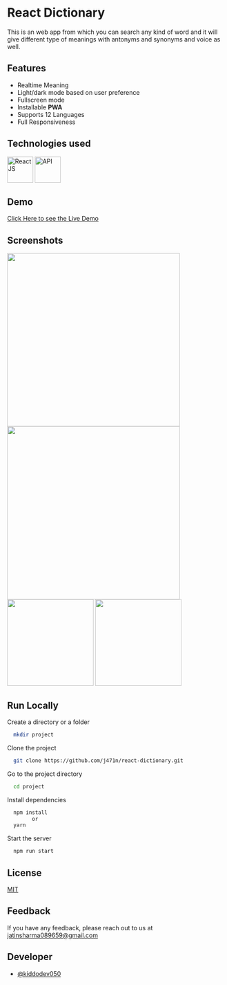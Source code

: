 
# React Dictionary

This is an web app from which you can search any kind of word and it will give different type of meanings with antonyms and synonyms and voice as well.


## Features

- Realtime Meaning
- Light/dark mode based on user preference
- Fullscreen mode
- Installable **PWA**
- Supports 12 Languages
- Full Responsiveness

  
## Technologies used

<p>

<img title="React JS" width="60" src="https://cdn4.iconfinder.com/data/icons/logos-3/600/React.js_logo-128.png" />
<img title="API" width="60" src="https://cutt.ly/zRgpYnW">

</p>

## Demo

[Click Here to see the Live Demo](https://dictionary-jt.vercel.app/)

  
## Screenshots

<p>
  <img width="400" src="https://i.imgur.com/ulzwmbx.png"/>
  <img width="400" src="https://i.imgur.com/IaNtheC.png"/>
  <img width="200" src="https://i.imgur.com/8jywPzW.png"/>
  <img width="200" src="https://i.imgur.com/Jy3XHab.png"/>
</p>

  
## Run Locally

Create a directory or a folder
```bash
  mkdir project
```

Clone the project

```bash
  git clone https://github.com/j471n/react-dictionary.git
```

Go to the project directory

```bash
  cd project
```

Install dependencies

```bash
  npm install
        or
  yarn
```

Start the server

```bash
  npm run start
```

  
## License

[MIT](https://choosealicense.com/licenses/mit/)

  
## Feedback

If you have any feedback, please reach out to us at jatinsharma089659@gmail.com

  
## Developer

- [@kiddodev050](https://github.com/kiddodev050/)

  
